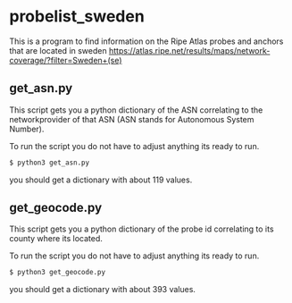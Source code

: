 # probelist_sweden
This is a program to find information on the Ripe Atlas probes and anchors that are located in sweden
https://atlas.ripe.net/results/maps/network-coverage/?filter=Sweden+(se)

## get_asn.py
This script gets you a python dictionary of the ASN correlating to the networkprovider of that ASN 
(ASN stands for Autonomous System Number).

To run the script you do not have to adjust anything its ready to run.

```bash
$ python3 get_asn.py
```
you should get a dictionary with about 119 values.

## get_geocode.py
This script gets you a python dictionary of the probe id correlating to its county where its located.

To run the script you do not have to adjust anything its ready to run.

```bash
$ python3 get_geocode.py
```
you should get a dictionary with about 393 values.
